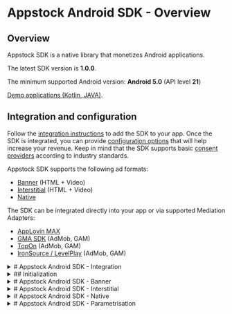 # Appstock Android SDK - Overview

## Overview

Appstock SDK is a native library that monetizes Android applications.

The latest SDK version is **1.0.0**.

The minimum supported Android version: **Android 5.0** (API level **21**)

[Demo applications (Kotlin, JAVA)](https://public-sdk.al-ad.com/android/appstock-demo/demo-app-1.0.0/).

## Integration and configuration

Follow the [integration instructions](sdk-android-integration.md) to add the SDK to your app. Once the SDK is
integrated, you can provide [configuration options](6-sdk-android-parametrisation) that will help increase your
revenue. Keep in mind that the SDK supports basic [consent providers](7-sdk-android-consents) according to industry
standards.

Appstock SDK supports the following ad formats:

- [Banner](sdk-android-banner.md) (HTML + Video)
- [Interstitial](sdk-android-interstitial.md) (HTML + Video)
- [Native](sdk-android-native.md)

The SDK can be integrated directly into your app or via supported Mediation Adapters:

- [AppLovin MAX](https://github.com/AppstockLTD/Appstock-Android-SDK/blob/main/MEDIATION.md)
- [GMA SDK](https://github.com/AppstockLTD/Appstock-Android-SDK/blob/main/MEDIATION.md) (AdMob, GAM)
- [TopOn](https://github.com/AppstockLTD/Appstock-Android-SDK/blob/main/MEDIATION.md) (AdMob, GAM)
- [IronSource / LevelPlay](https://github.com/AppstockLTD/Appstock-Android-SDK/blob/main/MEDIATION.md) (AdMob, GAM)

<details>
<summary># Appstock Android SDK - Integration
</summary>

## Integration using dependency

In order to integrate Appstock SDK into your application, you should add the following dependency to
the `app/build.gradle` file and sync Gradle:

groovy
dependencies {
    implementation("com.appstock:appstock-sdk:1.0.0")
}


Add this custom maven repository URL into the `project/settings.gradle` file:

groovy
dependencyResolutionManagement {
    repositories {
        maven {
            setUrl("https://public-sdk.al-ad.com/android/")
        }
    }
}


Manual integration using AAR files

Copy AAR files to your Android module libs folder (f.e. app/libs/).

- [Core SDK](https://public-sdk.al-ad.com/android/com/appstock/appstock-sdk/1.0.0/appstock-sdk-1.0.0.aar)
- [Open Measurement SDK](https://public-sdk.al-ad.com/android/com/appstock/omsdk/1.5.0/omsdk-1.5.0.aar)
- [AdMob adapters](https://public-sdk.al-ad.com/android/com/appstock/appstock-sdk-google-mobile-ads-adapters/1.0.0/appstock-sdk-google-mobile-ads-adapters-1.0.0.aar)
- [AppLovin adapters](https://public-sdk.al-ad.com/android/com/appstock/appstock-sdk-applovin-adapters/1.0.0/appstock-sdk-applovin-adapters-1.0.0.aar)

Add dependencies to build.gradle file.
groovy
implementation(files("libs/core-release.aar"))
implementation(files("libs/omsdk.aar"))

// Only for AdMob integration
implementation(files("libs/admob-adapters-release.aar"))

// Only for AppLovin integration
implementation(files("libs/applovin-adapters-release.aar"))


Integration using ARR files requires additional dependencies.  You should add ExoPlayer dependency for video ads and Google ads identifier dependency for better targeting.
groovy

implementation 'com.google.android.exoplayer:exoplayer-core:2.15.1'
implementation 'com.google.android.exoplayer:exoplayer-ui:2.15.1'

implementation 'com.google.android.gms:play-services-base:18.1.0'
implementation 'com.google.android.gms:play-services-ads-identifier:18.0.1'

implementation "androidx.localbroadcastmanager:localbroadcastmanager:1.0.0"

</details>

<details>
<summary>## Initialization
</summary>


Import the Appstock SDK core class in the main application class:

Kotlin:
kotlin
import com.appstock.sdk.api.Appstock


Java:
java
import com.appstock.sdk.api.Appstock;


Initialize Appstock SDK in the  `.onCreate()` method by calling `Appstock.initializeSdk()`.

Kotlin: 
kotlin
class DemoApplication : Application() {
    override fun onCreate() {
        super.onCreate()

        // Initialize Appstock SDK
        Appstock.initializeSdk(this, PARTNER_KEY)
    }
}


Java: 
java
public class DemoApplication extends Application {
    @Override
    public void onCreate() {
        super.onCreate();

        // Initialize Appstock SDK
        Appstock.initializeSdk(this, PARTNER_KEY);
    }
}


The `Appstock.initializeSdk()` method has two parameters:

- **context** - the reference to the Application subclass instance

- **partnerKey** - determine the Appstock server URL. The Appstock account manager should provide you with this key.

It is recommended that contextual information be provided after initialization to enrich the ad requests. For this
purpose, use [SDK parametrization properties](6-sdk-android-parametrisation).

Once SDK is initialized and all needed parameters are provided, it is ready to request the ads.

If you want to see all requests made by the SDK and verbose logs, you should enable debug mode before the initialization. 

Kotlin:
kotlin
Appstock.setDebugRequests(true)
Appstock.setLogLevel(Appstock.LogLevel.DEBUG)
Appstock.initializeSdk(this, PARTNER_KEY)


Java:
java
Appstock.setDebugRequests(true);
Appstock.setLogLevel(Appstock.LogLevel.DEBUG);
Appstock.initializeSdk(this, PARTNER_KEY);
</details>

<details>
<summary># Appstock Android SDK - Banner
</summary>


To load and show banner ads, you should initialize, configure, and add the `AppstockAdView` object to the app's layout and call the `loadAd()` method.

Kotlin:

kotlin
private var adView: AppstockAdView? = null

private fun createAd() {
    // 1. Create AppstockAdView
    val adView = AppstockAdView(this).also { this.adView = it }

    // 2. Configure ad unit
    adView.setPlacementId(PLACEMENT_ID)
    adView.setAdSizes(AppstockAdSize(WIDTH, HEIGHT))
    adView.setAdViewListener(createListener())
    adView.autoRefreshDelay = 30

    // 3. Load ad
    adView.loadAd()

    // 4. Add AppstockAdView to the app UI
    containerForAd.addView(adView)
}


Java:
java
private AppstockAdView adView;

private void createAd() {
    // 1. Create AppstockAdView
    adView = new AppstockAdView(this);

    // 2. Configure ad unit
    adView.setPlacementId(PLACEMENT_ID);
    adView.setAdSizes(new AppstockAdSize(WIDTH, HEIGHT));
    adView.setAutoRefreshDelay(30);
    adView.setAdViewListener(createListener());

    // 3. Load ad
    adView.loadAd();

    // 4. Add AppstockAdView to the app UI
    getContainerForAd().addView(adView);
}


The `AppstockAdView` should be provided with one of the required configuration properties:

- `setPlacementId()` - Unique placement identifier generated on the Appstock platform's UI.
- `setEndpointId()` - Unique endpoint identifier generated on the Appstock platform's UI.

Which one to use depends on your type of Appstock account.

**Important note**: `setAdSizes()` should provide standard advertisement sizes, not the sizes of the screen.  

It's important to destroy ad view after leaving the screen. It cleans the resources and stops auto refresh. Or you can just stop auto refresh using `stopAutoRefresh()`.

Kotlin:
kotlin
override fun onDestroy() {
    adView?.destroy()
}


Java:
java
@Override
public void onDestroy() {
    super.onDestroy();
    if (adView != null) {
        adView.destroy();
    }
}


If you need to integrate video ads, you can also use the `AppstockAdView` object in the same way as for banner ads. The single required change is you should explicitly set the ad format via the respective property:

Kotlin:
kotlin
adView.setAdUnitFormat(AppstockAdUnitFormat.VIDEO)


Java:
java
adView.setAdUnitFormat(AppstockAdUnitFormat.VIDEO);


Once it is done, the Appstock SDK will make ad requests for video placement and render the respective creatives.

Additionally, you can set more parameters for better advertisement targeting.

Kotlin:
kotlin
adView.setAdPosition(AppstockBannerAdPosition.HEADER)
adView.setVideoPlacementType(AppstockVideoPlacementType.IN_BANNER) // Only for video ad unit format


Java:
java
adView.setAdPosition(AppstockBannerAdPosition.HEADER);
adView.setVideoPlacementType(AppstockVideoPlacementType.IN_BANNER); // Only for video ad unit format


You can optionally subscribe to the ad’s lifecycle events by implementing the `AppstockAdViewListener` interface:

Kotlin:
kotlin
private fun createListener(): AppstockAdViewListener {
    return object : AppstockAdViewListener {
        override fun onAdLoaded(adView: AppstockAdView) {
            // Called when ad loaded
            Log.d(TAG, "Ad loaded successfully")
        }

        override fun onAdFailed(adView: AppstockAdView, e: AppstockAdException) {
            // Called when ad failed to load or parse
            Log.e(TAG, "Ad failed to load: " + e.message)
        }

        override fun onAdDisplayed(adView: AppstockAdView) {
            // Called when ad displayed
        }

        override fun onAdClicked(adView: AppstockAdView) {
            // Called when ad clicked
        }

        override fun onAdClosed(adView: AppstockAdView) {
            // Called when ad closed
        }
    }
}


Java:
java
private static AppstockAdViewListener createListener() {
    return new AppstockAdViewListener() {
        @Override
        public void onAdLoaded(AppstockAdView AppstockAdView) {
            // Called when ad loaded
            Log.d(TAG, "Ad loaded successfully");
        }

        @Override
        public void onAdFailed(AppstockAdView AppstockAdView, AppstockAdException e) {
            // Called when ad failed to load
            Log.e(TAG, "Ad failed to load: " + e.getMessage());
        }

        @Override
        public void onAdDisplayed(AppstockAdView AppstockAdView) {
            // Called when ad displayed on screen
        }

        @Override
        public void onAdClicked(AppstockAdView AppstockAdView) {
            // Called when ad clicked
        }

        @Override
        public void onAdClosed(AppstockAdView AppstockAdView) {
            // Called when ad hidden
        }
    };
}


Or you can subscribe to the video ad events (only for video ad unit format).

Kotlin:
kotlin
private fun createListener(): AppstockAdViewVideoListener {
    return object : AppstockAdViewVideoListener {
        override fun onVideoCompleted(bannerView: AppstockAdView?) {
            Log.d(TAG, "Video completed")
        }

        override fun onVideoPaused(bannerView: AppstockAdView?) {
            Log.d(TAG, "Video paused")
        }

        override fun onVideoResumed(bannerView: AppstockAdView?) {
            Log.d(TAG, "Video resumed")
        }

        override fun onVideoUnMuted(bannerView: AppstockAdView?) {
            Log.d(TAG, "Video unmuted")
        }

        override fun onVideoMuted(bannerView: AppstockAdView?) {
            Log.d(TAG, "Video muted")
        }

    }
}


Java:
java
private static AppstockAdViewVideoListener createListener() {
    return new AppstockAdViewVideoListener() {

        @Override
        public void onVideoCompleted(AppstockAdView teqBlazeAdView) {
            Log.d(TAG, "Video completed");
        }

        @Override
        public void onVideoPaused(AppstockAdView teqBlazeAdView) {
            Log.d(TAG, "Video paused");
        }

        @Override
        public void onVideoResumed(AppstockAdView teqBlazeAdView) {
            Log.d(TAG, "Video resumed");
        }

        @Override
        public void onVideoUnMuted(AppstockAdView teqBlazeAdView) {
            Log.d(TAG, "Video un muted");
        }

        @Override
        public void onVideoMuted(AppstockAdView teqBlazeAdView) {
            Log.d(TAG, "Video muted");
        }
    };
}

</details>

<details>
<summary># Appstock Android SDK - Interstitial
</summary>


To load and show interstitial ads, you should initialize, configure, and add the `AppstockInterstitialAdUnit` object to the app's layout and call the `loadAd()` method. Once the ad is loaded, you can invoke the `show()` method at any appropriate point of the app flow to present the fullscreen ad.

Kotlin:
kotlin
private var adUnit: AppstockInterstitialAdUnit? = null

private fun createAd() {
    // 1. Create AppstockInterstitialAdUnit
    adUnit = AppstockInterstitialAdUnit(this)

    // 2. Configure ad unit
    adUnit?.setPlacementId(PLACEMENT_ID)
    adUnit?.setInterstitialAdUnitListener(createListener())
    adUnit?.setAdSizes(AppstockAdSize(320, 480))

    // 3. Load ad
    adUnit?.loadAd()
}


Java:
java
private AppstockInterstitialAdUnit adUnit;

private void createAd() {
    // 1. Create AppstockInterstitialAdUnit
    adUnit = new AppstockInterstitialAdUnit(this);

    // 2. Configure ad unit
    adUnit.setPlacementId(PLACEMENT_ID);
    adUnit.setInterstitialAdUnitListener(createListener());

    // 3. Load ad
    adUnit.loadAd();
}


If you need to integrate **video** ads or **multiformat** ads, you should set the `adFormats` property to the respective value:        

**Important note**: `setAdSizes()` should provide standard advertisement sizes, not the sizes of the screen.

It's important to destroy ad unit after leaving the screen. It cleans the resources and stops auto refresh.

Kotlin:
kotlin
override fun onDestroy() {
    adUnit?.destroy()
}


Java:
java
@Override
public void onDestroy() {
    super.onDestroy();
    if (adUnit != null) {
        adUnit.destroy();
    }
}


If you need to integrate video ads or multiformat ads, you should set the adFormats property to the respective value:

Kotlin:
kotlin
// Make ad request for video ad
adUnit.setAdUnitFormats(EnumSet.of(AppstockAdUnitFormat.VIDEO))

// Make ad request for both video and banner ads (default behaviour)
adUnit.setAdUnitFormats(EnumSet.of(AppstockAdUnitFormat.BANNER, AppstockAdUnitFormat.VIDEO))

// Make ad request for banner ad
adUnit.setAdUnitFormats(EnumSet.of(AppstockAdUnitFormat.BANNER))


Java:
java
// Make ad request for video ad
adUnit.setAdUnitFormats(EnumSet.of(AppstockAdUnitFormat.VIDEO));

// Make ad request for both video and banner ads (default behaviour)
adUnit.setAdUnitFormats(EnumSet.of(AppstockAdUnitFormat.BANNER, AppstockAdUnitFormat.VIDEO));

// Make ad request for banner ad
adUnit.setAdUnitFormats(EnumSet.of(AppstockAdUnitFormat.BANNER));


Once the ad is loaded, you can invoke the `show()` method at any appropriate point of the app flow to present the full-screen ad. To know when the ad is loaded, you should implement `AppstockInterstitialAdUnitListener` interface and subscribe to the ad events in its methods.

When the delegate’s method `onAdLoaded` is called, it means that the SDK has successfully loaded the ad. Starting from this point, you can call the `show()` method to display the full-screen ad.

Kotlin:
kotlin
private fun createListener(): AppstockInterstitialAdUnitListener {
    return object : AppstockInterstitialAdUnitListener {
        override fun onAdLoaded(adUnit: AppstockInterstitialAdUnit) {
            // Called when ad loaded
            Log.d(TAG, "Ad loaded successfully")

            // 4. Show ad
            adUnit.show()
        }

        override fun onAdDisplayed(adUnit: AppstockInterstitialAdUnit) {
            // Called when ad displayed full screen
            Log.d(TAG, "Ad displayed")
        }

        override fun onAdFailed(
            adUnit: AppstockInterstitialAdUnit,
            e: AppstockAdException,
        ) {
            // Called when ad failed to load or parse
            Log.e(TAG, "Ad failed to load: " + e.message, e)
        }

        override fun onAdClicked(adUnit: AppstockInterstitialAdUnit) {
            // Called when ad clicked
        }

        override fun onAdClosed(adUnit: AppstockInterstitialAdUnit) {
            // Called when ad closed
        }
    }
}


Java:
java
private static AppstockInterstitialAdUnitListener createListener() {
    return new AppstockInterstitialAdUnitListener() {
        @Override
        public void onAdLoaded(AppstockInterstitialAdUnit adUnit) {
            // Called when ad loaded
            Log.d(TAG, "Ad loaded successfully");

            // 4. Show ad
            adUnit.show();
        }

        @Override
        public void onAdDisplayed(AppstockInterstitialAdUnit adUnit) {
            // Called when ad displayed full screen
            Log.d(TAG, "Ad displayed");
        }

        @Override
        public void onAdFailed(AppstockInterstitialAdUnit adUnit, AppstockAdException e) {
            // Called when ad failed to load
            Log.e(TAG, "Ad failed to load: " + e.getMessage());
        }

        @Override
        public void onAdClicked(AppstockInterstitialAdUnit adUnit) {
            // Called when ad clicked
        }

        @Override
        public void onAdClosed(AppstockInterstitialAdUnit adUnit) {
            // Called when ad closed
        }
    };
}


### Rendering Controls

The following properties enable rendering customization of video interstitial ads.

| Setter                  | Description                                                                                                                                                     |
|-------------------------|-----------------------------------------------------------------------------------------------------------------------------------------------------------------|
| setIsMuted              | This option lets you switch the sound on or off during playback. Default is `false`.                                                                            |
| setCloseButtonArea      | This setting determines the percentage of the device screen that the close button should cover. Allowed range - `0...1`. Default value is `0.1`.                |
| setSkipButtonPosition   | This setting controls where the close button appears on the screen. Allowed values: `topLeft`, `topRight`. Other values will be ignored. Default is `topRight`. |
| setSkipButtonArea       | This setting determines the percentage of the device screen that the skip button should cover. Allowed range - `0...1`. Default value is `0.1`.                 |
| setSkipButtonPosition   | This control sets the position of the skip button. Allowed values: `topLeft`, `topRight`. Other values will be ignored. Default is `topLeft`.                   |
| setSkipDelay            | This setting determines the number of seconds after the start of playback before the skip or close button should appear. Default value is `10.0`.               |
| setIsSoundButtonVisible | This option switches on or off the visibility of the sound/mute button for users. Default value is `false`.                                                     |


Usage examples:

Kotlin:
kotlin
adUnit.setSkipDelay(10)
adUnit.setSkipButtonPosition(AppstockPosition.TOP_RIGHT)
adUnit.setSkipButtonArea(0.2) 

adUnit.setCloseButtonPosition(AppstockPosition.TOP_RIGHT)
adUnit.setCloseButtonArea(0.2)

adUnit.setIsMuted(true) 
adUnit.setIsSoundButtonVisible(true)


Java:
java
adUnit.setSkipDelay(10);
adUnit.setSkipButtonPosition(AppstockPosition.TOP_RIGHT);
adUnit.setSkipButtonArea(0.2);

adUnit.setCloseButtonPosition(AppstockPosition.TOP_RIGHT);
adUnit.setCloseButtonArea(0.2);

adUnit.setIsMuted(true); 
adUnit.setIsSoundButtonVisible(true);
</details>

<details>
<summary># Appstock Android SDK - Native</summary>


To load a native ad, you should initialize and configure `AppstockNativeAdUnit` object and call the `loadAd()` method.

Kotlin:

kotlin
private var adUnit: AppstockNativeAdUnit? = null

private fun createAd() {
    // 1. Create AppstockNativeAdUnit
    adUnit = AppstockNativeAdUnit()

    // 2. Configure ad unit with native config
    adUnit?.setPlacementId(PLACEMENT_ID)
    adUnit?.setNativeAdConfig(createNativeConfig())

    // 3. Load ad
    adUnit?.loadAd { result: AppstockNativeResult ->
        val nativeAd = result.nativeAd
        if (nativeAd == null) {
            Log.e("AdExample", "Native ad is null: " + result.status)
            return@loadAd
        }

        Log.d(TAG, "Native ad loaded successfully")
        // 4. Create native view
        createNativeView(nativeAd)
    }
}

private fun createNativeConfig(): AppstockNativeAdConfig {
    val eventTrackingMethods = ArrayList(
        Arrays.asList(
            NativeEventTracker.EventTrackingMethod.IMAGE,
            NativeEventTracker.EventTrackingMethod.JS
        )
    )
    val eventTracker = NativeEventTracker(
        NativeEventTracker.EventType.IMPRESSION,
        eventTrackingMethods
    )

    val title = NativeTitleAsset()
    title.setLength(90)
    title.isRequired = true

    val icon = NativeImageAsset(20, 20, 20, 20)
    icon.imageType = NativeImageAsset.ImageType.ICON
    icon.isRequired = true

    val mainImage = NativeImageAsset(200, 200, 200, 200)
    mainImage.imageType = NativeImageAsset.ImageType.MAIN
    mainImage.isRequired = true

    val sponsored = NativeDataAsset()
    sponsored.len = 90
    sponsored.dataType = NativeDataAsset.DataType.SPONSORED
    sponsored.isRequired = true


    val description = NativeDataAsset()
    description.dataType = NativeDataAsset.DataType.DESC
    description.isRequired = true

    val ctaText = NativeDataAsset()
    ctaText.dataType = NativeDataAsset.DataType.CTATEXT
    ctaText.isRequired = true

    val assets = Arrays.asList(
        title,
        icon,
        mainImage,
        sponsored,
        description,
        ctaText
    )

    return AppstockNativeAdConfig.Builder()
        .setContextType(NativeContextType.SOCIAL_CENTRIC)
        .setPlacementType(NativePlacementType.CONTENT_FEED)
        .setContextSubType(NativeContextSubtype.GENERAL_SOCIAL)
        .setNativeEventTrackers(listOf(eventTracker))
        .setNativeAssets(assets)
        .build()
}


Java:

java
private AppstockNativeAdUnit adUnit;

private void createAd() {
    // 1. Create AppstockNativeAdUnit
    adUnit = new AppstockNativeAdUnit();

    // 2. Configure ad unit with native config
    adUnit.setPlacementId(PLACEMENT_ID);
    adUnit.setNativeAdConfig(createNativeConfig());

    // 3. Load ad
    adUnit.loadAd((result) -> {
        AppstockNativeAd nativeAd = result.getNativeAd();
        if (nativeAd == null) {
            Log.e("AdExample", "Native ad is null: " + result.getStatus());
            return;
        }

        Log.d(TAG, "Native ad loaded successfully");
        // 4. Create native view
        createNativeView(nativeAd);
    });
}

private AppstockNativeAdConfig createNativeConfig() {
    ArrayList<NativeEventTracker.EventTrackingMethod> eventTrackingMethods = new ArrayList<>(
            Arrays.asList(
                    NativeEventTracker.EventTrackingMethod.IMAGE,
                    NativeEventTracker.EventTrackingMethod.JS
            )
    );
    NativeEventTracker eventTracker = new NativeEventTracker(
            NativeEventTracker.EventType.IMPRESSION,
            eventTrackingMethods
    );

    NativeTitleAsset title = new NativeTitleAsset();
    title.setLength(90);
    title.setRequired(true);

    NativeImageAsset icon = new NativeImageAsset(20, 20, 20, 20);
    icon.setImageType(NativeImageAsset.ImageType.ICON);
    icon.setRequired(true);

    NativeImageAsset mainImage = new NativeImageAsset(200, 200, 200, 200);
    mainImage.setImageType(NativeImageAsset.ImageType.MAIN);
    mainImage.setRequired(true);

    NativeDataAsset sponsored = new NativeDataAsset();
    sponsored.setLen(90);
    sponsored.setDataType(NativeDataAsset.DataType.SPONSORED);
    sponsored.setRequired(true);


    NativeDataAsset description = new NativeDataAsset();
    description.setDataType(NativeDataAsset.DataType.DESC);
    description.setRequired(true);

    NativeDataAsset ctaText = new NativeDataAsset();
    ctaText.setDataType(NativeDataAsset.DataType.CTATEXT);
    ctaText.setRequired(true);

    List<NativeAsset> assets = Arrays.asList(
            title,
            icon,
            mainImage,
            sponsored,
            description,
            ctaText
    );

    return new AppstockNativeAdConfig.Builder()
            .setContextType(NativeContextType.SOCIAL_CENTRIC)
            .setPlacementType(NativePlacementType.CONTENT_FEED)
            .setContextSubType(NativeContextSubtype.GENERAL_SOCIAL)
            .setNativeEventTrackers(Collections.singletonList(eventTracker))
            .setNativeAssets(assets)
            .build();
}


## AppstockNativeAdConfig

The class responsible for configuration native ad parameters. Here is a brief description of parameters for the builder:

- **`setNativeAssets`** - an array of assets associated with the native ad.

- **`setNativeEventTrackers`** - an array of event trackers used for tracking native ad events.

- **`setContextType`** - the context type for the native ad (e.g., content, social).

- **`setContextSubType`** - a more detailed context in which the ad appears.

- **`setPlacementType`** - the design/format/layout of the ad unit being offered.

- **`setPlacementCount`** - the number of identical placements in this layout. Default is `1`.

- **`setSequence`** - the sequence number of the ad in a series. Default is `0`.

- **`setAUrlSupport`** - whether the supply source / impression impression supports returning an assetsurl instead of
  an asset object. Default is `0` (unsupported).

- **`setDUrlSupport`**  - whether the supply source / impression supports returning a dco url instead of an asset object.
  Default is `0` (unsupported).

- **`setPrivacy`**  - set to 1 when the native ad support buyer-specific privacy notice. Default is `0`.

- **`setExt`**  - a dictionary to hold any additional data as key-value pairs.

Once the ad is loaded, the SDK provides you with a `AppstockNativeAd` object in the callback of the `loadAd()` method.
This object contains ad assets that you should apply to the native ad layout.



## Assets configuration


### NativeTitleAsset

Request asset for the advertisement title. Parameters:

- `length` - the length of the title.
- `required` - flag whether the field is mandatory. 
- `ext` - additional json data. 

Kotlin:

kotlin
    val title = NativeTitleAsset()
    title.setLength(90)
    title.isRequired = true


Java:

java
    NativeTitleAsset title = new NativeTitleAsset();
    title.setLength(90);
    title.setRequired(true);



### NativeDataAsset

Request asset for any text data. Parameters:

- `length` - the length of the data.
- `type` - the type of data asset (e.g., sponsored, description).
- `required` - flag whether the field is mandatory.
- `ext` - additional json data.

Kotlin:

kotlin
    val sponsored = NativeDataAsset()
    sponsored.len = 90
    sponsored.dataType = NativeDataAsset.DataType.SPONSORED
    sponsored.isRequired = true


Java:

java
    NativeDataAsset sponsored = new NativeDataAsset();
    sponsored.setLen(90);
    sponsored.setDataType(NativeDataAsset.DataType.SPONSORED);
    sponsored.setRequired(true);


Available data types:

- `SPONSORED` - represents sponsored content.
- `DESC` - represents a description.
- `RATING` - represents a rating.
- `LIKES` - represents likes.
- `DOWNLOADS` - represents download count.
- `PRICE` - represents the price.
- `SALEPRICE` - represents a sale price.
- `PHONE` - represents a phone number.
- `ADDRESS` - represents an address.
- `DESC2` - represents a secondary description.
- `DESPLAYURL` - represents a display URL.
- `CTATEXT` - represents call-to-action text.
- `CUSTOM` - represents a custom data asset. You can set custom exchange id. 


### ImageDataAsset

Request asset for image. In the example below we request ad with desired size 200x200, and minimal size: 30x30. Parameters:

- `imageType` - the type of image asset (e.g., icon, main image).
- `width`, `height` - the desired size of the image.
- `minWidth`, `minHeight` - the minimum allowed size of the image. 
- `mimes` - an array of supported MIME types for the image.
- `required` - flag whether the field is mandatory.
- `ext` - additional json data.

Kotlin:

kotlin
    val mainImage = NativeImageAsset(200, 200, 30, 30)
    mainImage.imageType = NativeImageAsset.ImageType.MAIN
    mainImage.isRequired = true
    mainImage.addMime("image/jpeg")


Java:

java
    NativeImageAsset mainImage = new NativeImageAsset(200, 200, 200, 200);
    mainImage.setImageType(NativeImageAsset.ImageType.MAIN);
    mainImage.setRequired(true);
    mainImage.addMime("image/jpeg")


Available data types:

- `ICON` - represents an icon image asset.
- `MAIN` - represents a main image asset.
- `CUSTOM` - represents a custom image asset.


## Native event tracking

You can also specify what type of event tracking is supported. For that you need to set `setEventTrackers` setter.

Kotlin:
kotlin
    val eventTrackingMethods = ArrayList(
        Arrays.asList(
            NativeEventTracker.EventTrackingMethod.IMAGE,
            NativeEventTracker.EventTrackingMethod.JS
        )
    )
    val eventTracker = NativeEventTracker(
        NativeEventTracker.EventType.IMPRESSION,
        eventTrackingMethods
    )


Java:
java
    ArrayList<NativeEventTracker.EventTrackingMethod> eventTrackingMethods = new ArrayList<>(
            Arrays.asList(
                    NativeEventTracker.EventTrackingMethod.IMAGE,
                    NativeEventTracker.EventTrackingMethod.JS
            )
    );
    NativeEventTracker eventTracker = new NativeEventTracker(
            NativeEventTracker.EventType.IMPRESSION,
            eventTrackingMethods
    );


The event method configures desired tracking method:
- `Impression` - represents an impression event.                                                                   
- `ViewableImpression50` - represents a 50% viewable impression event.                                                    
- `ViewableImpression100` - represents a 100% viewable impression event.                                                 
- `ViewableVideoImpression50` - represents a 50% viewable video impression event.                                         
- `Custom` - represents a custom event type.         

The event type configures desired tracking type:
- `Image` - represents image-based event tracking.                                                            
- `JS` - represents JavaScript-based event tracking.                                                       
- `Custom` - represents a custom tracking method.


## Native view for the ad

Once the ad is loaded, the SDK provides you with a `AppstockNativeAd` object in the callback of the `loadAd()` method. This object contains ad assets that you should apply to the native ad layout.

Kotlin:

kotlin
private fun createNativeView(ad: AppstockNativeAd) {
    val nativeContainer = View.inflate(this, R.layout.layout_native, null)

    val icon = nativeContainer.findViewById<ImageView>(R.id.imgIcon)
    ImageUtils.download(ad.iconUrl, icon)

    val title = nativeContainer.findViewById<TextView>(R.id.tvTitle)
    title.text = ad.title

    val image = nativeContainer.findViewById<ImageView>(R.id.imgImage)
    ImageUtils.download(ad.imageUrl, image)

    val description = nativeContainer.findViewById<TextView>(R.id.tvDesc)
    description.text = ad.description

    val cta = nativeContainer.findViewById<Button>(R.id.btnCta)
    cta.text = ad.callToAction

    containerForAd.addView(nativeContainer)

    ad.registerView(nativeContainer, Lists.newArrayList(icon, title, image, description, cta), createListener())
}


Java:

java
private void createNativeView(AppstockNativeAd ad) {
    View nativeContainer = View.inflate(this, R.layout.layout_native, null);

    ImageView icon = nativeContainer.findViewById(R.id.imgIcon);
    ImageUtils.download(ad.getIconUrl(), icon);

    TextView title = nativeContainer.findViewById(R.id.tvTitle);
    title.setText(ad.getTitle());

    ImageView image = nativeContainer.findViewById(R.id.imgImage);
    ImageUtils.download(ad.getImageUrl(), image);

    TextView description = nativeContainer.findViewById(R.id.tvDesc);
    description.setText(ad.getDescription());

    Button cta = nativeContainer.findViewById(R.id.btnCta);
    cta.setText(ad.getCallToAction());
    getContainerForAd().addView(nativeContainer);

    ad.registerView(nativeContainer, Arrays.asList(icon, title, image, description, cta), createListener());
}


If you need to manage stages of the ad lifecycle you should implement the `AppstockNativeAdUnitEventListener` interface.

Kotlin:

kotlin
private fun createListener(): AppstockNativeAdUnitEventListener {
    return object : AppstockNativeAdUnitEventListener {
        override fun onAdImpression() {
            // Called when ad displayed
            Log.d(TAG, "Ad displayed on the screen")
        }

        override fun onAdClicked() {
            // Called when ad clicked
            Log.d(TAG, "Ad clicked")
        }

        override fun onAdExpired() {
            // Called when ad expired
            Log.d(TAG, "Ad expired")
        }
    }
}


Java:

java
private static AppstockNativeAdUnitEventListener createListener() {
    return new AppstockNativeAdUnitEventListener() {
        @Override
        public void onAdImpression() {
            // Called when ad displayed
            Log.d(TAG, "Ad displayed on the screen");
        }

        @Override
        public void onAdClicked() {
            // Called when ad clicked
            Log.d(TAG, "Ad clicked");
        }

        @Override
        public void onAdExpired() {
            // Called when ad expired
            Log.d(TAG, "Ad expired");
        }
    };
}

</details>

<details>
<summary># Appstock Android SDK - Parametrisation
</summary>


## Configuration via `AppstockTargeting` class

The `AppstockTargeting` class provided a set of properties that allow to enrich the ad request.

| Method                                  | Description                                                                                                                                                                                                                   | OpenRTB Field        |
|-----------------------------------------|-------------------------------------------------------------------------------------------------------------------------------------------------------------------------------------------------------------------------------|----------------------|
| `AppstockTargeting.setPublisherName()`  | App's publisher name                                                                                                                                                                                                          | `app.publisher.name` |
| `AppstockTargeting.setDomain()`         | Domain of the app (e.g., `mygame.foo.com`).                                                                                                                                                                                   | `app.domain`         |
| `AppstockTargeting.setStoreUrl()`       | App store URL for an installed app.                                                                                                                                                                                           | `app.storeurl`       |
| `AppstockTargeting.setSubjectToCOPPA()` | Integer flag indicating if this request is subject to the COPPA regulations established by the USA FTC, where 0 = no, 1 = yes                                                                                                 | `regs.coppa`         |
| `AppstockTargeting.setExternalUserId()` | App store URL for an installed app.                                                                                                                                                                                           | `user.ext.eids[]`    |
| `AppstockTargeting.setUserLatLong()`    | Location of the user’s home base defined by a Geo object This is not necessarily their current location.                                                                                                                      | `user.geo.lat/lon`   |
| `AppstockTargeting.setUserKeywords()`   | Comma separated list of keywords, interests, or intent.                                                                                                                                                                       | `user.keywords`      |
| `AppstockTargeting.setUserCustomData()` | Optional feature to pass bidder data that was set in the exchange’s cookie. The string must be in base85 cookie safe characters and be in any format. Proper JSON encoding must be used to include “escaped” quotation marks. | `user.customdata`    |

Usage examples:

Kotlin:
kotlin
    AppstockTargeting.setPublisherName("appstock")
    AppstockTargeting.setDomain("appstock.com")
    AppstockTargeting.setStoreUrl("https://google.play.url")
    AppstockTargeting.setSubjectToCOPPA(true)
    AppstockTargeting.setExternalUserId(ExternalUserId("adserver.org", "111111111111", null, mapOf("rtiPartner" to "TDID")))
    AppstockTargeting.setUserLatLong(35.82348f, 23.8243823f)
    AppstockTargeting.setUserKeywords(setOf("cats", "hobby", "sport"))
    AppstockTargeting.setUserCustomData("custom")
    Appstock.initializeSdk(context, PARTNER_KEY)


Java:
java
    AppstockTargeting.setPublisherName("appstock");
    AppstockTargeting.setDomain("appstock.com");
    AppstockTargeting.setStoreUrl("https://google.play.url");
    AppstockTargeting.setSubjectToCOPPA(true);
    AppstockTargeting.setUserLatLong(35.82348f, 23.8243823f);
    AppstockTargeting.setUserCustomData("custom");

    HashMap<String, Object> externalUserIdExt = new HashMap<>();
    externalUserIdExt.put("rtiPartner", "TDID");
    AppstockTargeting.setExternalUserId(new ExternalUserId("adserver.org", "111111111111", null, externalUserIdExt));
    
    HashSet<String> keywords = new HashSet<>();
    keywords.add("cats");
    keywords.add("sport");
    AppstockTargeting.setUserKeywords(keywords);
    
    Appstock.initializeSdk(context, PARTNER_KEY);


## Configuration via `Appstock` class

Public methods:

- `initializeSdk`  - initializes the SDK.
- `setEndpointId` - a unique identifier generated on the platform's UI.
- `setExternalUserIds` - an array containing objects that hold external user ID parameters.
- `setAssignNativeAssetId` - determines whether the asset ID for native ads should be manually assigned.
- `setDebugRequests` - sets debug mode for verbose logging of requests and responses bodies (use with `setLogLevel(LogLevel.DEBUG)`)
- `setLogLevel` - sets the desired verbosity level for the SDK's logs.
- `setTimeoutMillis` - set network HTTP timeout for all requests. 
- `setCreativeFactoryTimeout` - timeout for parsing and render banner ads content (default: 6000).
- `setCreativeFactoryTimeoutPreRenderContent` - timeout for parsing and render video ads content (default: 30000).

Kotlin:
kotlin
    Appstock.setEndpointId("endpoint_id")
    Appstock.getAssignNativeAssetId(true)
    Appstock.setDebugRequests(true)
    Appstock.setLogLevel(Appstock.LogLevel.DEBUG)
    
    Appstock.setTimeoutMillis(3000)
    Appstock.setCreativeFactoryTimeout(10000)
    Appstock.setCreativeFactoryTimeoutPreRenderContent(40000)
    
    val externalUserIdExt = HashMap<String, Any>()
    externalUserIdExt["rtiPartner"] = "TDID"
    val externalUserId = ExternalUserId("adserver.org", "111111111111", null, externalUserIdExt)
    Appstock.setExternalUserIds(List.of(externalUserId))
    
    Appstock.initializeSdk(this, PARTNER_KEY)


Java:
java
    Appstock.setEndpointId(ENDPOINT_ID);
    Appstock.getAssignNativeAssetId(true);
    Appstock.setDebugRequests(true);
    Appstock.setLogLevel(Appstock.LogLevel.DEBUG);
    
    Appstock.setTimeoutMillis(3000);
    Appstock.setCreativeFactoryTimeout(10_000);
    Appstock.setCreativeFactoryTimeoutPreRenderContent(40_000);
    
    HashMap<String, Object> externalUserIdExt = new HashMap<>();
    externalUserIdExt.put("rtiPartner", "TDID");
    ExternalUserId externalUserId = new ExternalUserId("adserver.org", "111111111111", null, externalUserIdExt);
    Appstock.setExternalUserIds(List.of(externalUserId));
    
    Appstock.initializeSdk(this, PARTNER_KEY);

# Appstock Android SDK - Consent Management

Appstock SDK reads consent data provided by CMPs from User Settings and sends it in the ad request. You shouldn’t do
anything except to be sure that the CMP SDKs write data into particular place in the user storage defined by the IAB
standards.

The following table describes which data is used by SDK and how exactly:

| Storage Key                                                                                                                                                  | Description                                                                                                                                                                                                      |                                                    |
|--------------------------------------------------------------------------------------------------------------------------------------------------------------|------------------------------------------------------------------------------------------------------------------------------------------------------------------------------------------------------------------|----------------------------------------------------|
| [TCF v2](https://github.com/InteractiveAdvertisingBureau/GDPR-Transparency-and-Consent-Framework/blob/master/TCFv2/IAB%20Tech%20Lab%20-%20CMP%20API%20v2.md) |                                                                                                                                                                                                                  |                                                    |
| `IABTCF_gdprApplies`                                                                                                                                         | Number: <br> 1 GDPR applies in current context <br> 0 - GDPR does not apply in current context <br> Unset - undetermined (default before initialization)                                                         | `regs.ext.gdpr`                                    |
| `IABTCF_TCString`                                                                                                                                            | String: Full encoded TC string                                                                                                                                                                                   | `user.ext.consent`                                 |
| `IABTCF_PurposeConsents`                                                                                                                                     | Binary String: The '0' or '1' at position n – where n's indexing begins at 0 – indicates the consent status for purpose ID n+1; false and true respectively. eg. '1' at index 0 is consent true for purpose ID 1 | Defines the ability of SDK to collect device info. |
| [CCPA](https://github.com/InteractiveAdvertisingBureau/USPrivacy/blob/master/CCPA/USP%20API.md)                                                              |                                                                                                                                                                                                                  |                                                    |
| `IABUSPrivacy_String`                                                                                                                                        | String: Aligns with IAB OpenRTB CCPA Advisory. <br> The String encodes all choices and information.                                                                                                              | `regs.ext.us_privacy`                              |
| [GPP](https://github.com/InteractiveAdvertisingBureau/Global-Privacy-Platform/blob/main/Core/CMP%20API%20Specification.md)                                   |                                                                                                                                                                                                                  |                                                    |
| `IABGPP_HDR_GppString`                                                                                                                                       | Full consent string in its encoded form                                                                                                                                                                          | `regs.gpp`                                         |
| `IABGPP_GppSID`                                                                                                                                              | Section ID(s) considered to be in force. Multiple IDs are separated by underscore, e.g. “2_3”                                                                                                                    | `regs.gpp_sid`                                     |

</details>


